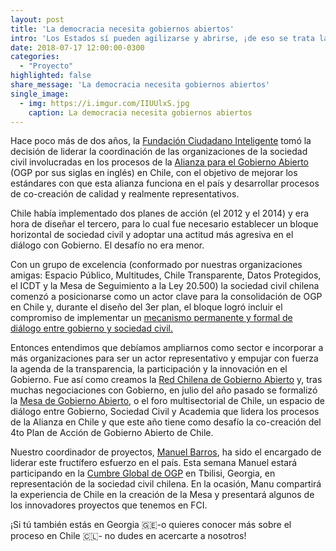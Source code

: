 ```yaml
---
layout: post
title: 'La democracia necesita gobiernos abiertos'
intro: 'Los Estados sí pueden agilizarse y abrirse, ¡de eso se trata la iniciativa Alianza para el Gobierno Abierto!.'
date: 2018-07-17 12:00:00-0300
categories:
  - "Proyecto"
highlighted: false
share_message: 'La democracia necesita gobiernos abiertos'
single_image:
  - img: https://i.imgur.com/IIUUlxS.jpg
    caption: La democracia necesita gobiernos abiertos
---
```

Hace poco más de dos años, la [Fundación Ciudadano Inteligente](https://ciudadanointeligente.org/) tomó la decisión de liderar la coordinación de las organizaciones de la sociedad civil involucradas en los procesos de la [Alianza para el Gobierno Abierto](https://www.opengovpartnership.org/tag/alianza-de-gobierno-abierto) (OGP por sus siglas en inglés) en Chile, con el objetivo de mejorar los estándares con que esta alianza funciona en el país y desarrollar procesos de co-creación de calidad y realmente representativos.

Chile había implementado dos planes de acción (el 2012 y el 2014) y era hora de diseñar el tercero, para lo cual fue necesario establecer un bloque horizontal de sociedad civil y adoptar una actitud más agresiva en el diálogo con Gobierno. El desafío no era menor.

Con un grupo de excelencia (conformado por nuestras organizaciones amigas: Espacio Público, Multitudes, Chile Transparente, Datos Protegidos, el ICDT y la Mesa de Seguimiento a la Ley 20.500) la sociedad civil chilena comenzó a posicionarse como un actor clave para la consolidación de OGP en Chile y, durante el diseño del 3er plan, el bloque logró incluir el compromiso de implementar un [mecanismo permanente y formal de diálogo entre gobierno y sociedad civil.](https://www.opengovpartnership.org/stories/foros-multisectoriales-colaboraci-n-elemento-central-de-la-alianza-para-el-gobierno-abierto)

Entonces entendimos que debíamos ampliarnos como sector e incorporar a más organizaciones para ser un actor representativo y empujar con fuerza la agenda de la transparencia, la participación y la innovación en el Gobierno. Fue así como creamos la [Red Chilena de Gobierno Abierto](https://twitter.com/redchilega) y, tras muchas negociaciones con Gobierno, en julio del año pasado se formalizó la [Mesa de Gobierno Abierto](http://www.ogp.gob.cl/es/mesa-de-trabajo/), o el foro multisectorial de Chile, un espacio de diálogo entre Gobierno, Sociedad Civil y Academia que lidera los procesos de la Alianza en Chile y que este año tiene como desafío la co-creación del 4to Plan de Acción de Gobierno Abierto de Chile.

Nuestro coordinador de proyectos, [Manuel Barros](https://twitter.com/manuelbarrosr), ha sido el encargado de liderar este fructífero esfuerzo en el país. Esta semana Manuel estará participando en la [Cumbre Global de OGP](https://www.opengovpartnership.org/events/ogp-global-summit-2018-tbilisi) en Tbilisi, Georgia, en representación de la sociedad civil chilena. En la ocasión, Manu compartirá la experiencia de Chile en la creación de la Mesa y presentará algunos de los innovadores proyectos que tenemos en FCI.

¡Si tú también estás en Georgia 🇬🇪-o quieres conocer más sobre el proceso en Chile 🇨🇱- no dudes en acercarte a nosotros!
